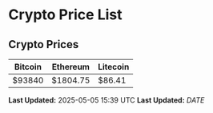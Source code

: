 # Crypto Price List

## Crypto Prices
| Bitcoin | Ethereum | Litecoin |
| ------- | -------- | -------- |
| $93840 | $1804.75 | $86.41 |
**Last Updated:** 2025-05-05 15:39 UTC
**Last Updated:** $DATE$
